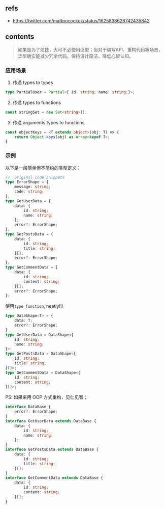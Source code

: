 ## refs
- <https://twitter.com/mattpocockuk/status/1625838626742435842>

## contents

> 如果是为了炫技，大可不必使用泛型；但对于编写API、重构代码等场景，泛型确实能减少冗余代码，保持设计简洁，降低心智认知。

### 应用场景

1. 传递 types to types
```ts
type PartialUser = Partial<{ id: string; name: string;}>;
```
2. 传递 types to functions
```ts
const stringSet = new Set<string>();
```
3. 传递 arguments types to functions
```ts
const objectKeys = <T extends object>(obj: T) => {
	return Object.keys(obj) as Array<keyof T>;
}
```

### 示例

以下是一段简单但不简约的类型定义：
```typescript
//  original code snippets
type ErrorShape = {
	message: string;
	code: string;
};
type GetUserData = {
	data: {
		id: string;
		name: string;
	};
	error?: ErrorShape;
};
type GetPostsData = {
	data: {
		id: string;
		title: string;
	}[];
	error?: ErrorShape;
};
type GetCommentData = {
	data: {
		id: string;
		content: string;
	}[];
	error?: ErrorShape;
};
```

使用`type function`, neatly!!!
```ts
type DataShape<T> = {
	data: T;
	error?: ErrorShape;
}
type GetUserData = DataShape<{
	id: string;
	name: string;
}>;
type GetPostsData = DataShape<{
	id: string;
	title: string;
}[]>;
type GetCommentData = DataShape<{
	id: string;
	content: string;
}[]>;
```

PS: 如果采用 OOP 方式重构，见仁见智；
```ts
interface DataBase {
	error?: ErrorShape;
}
interface GetUserData extends DataBase {
	data: {
		id: string;
		name: string;
	};
}
interface GetPostsData extends DataBase {
	data: {
		id: string;
		title: string;
	}[];
}
interface GetCommentData extends DataBase {
	data: {
		id: string;
		content: string;
	}[];
}
```
